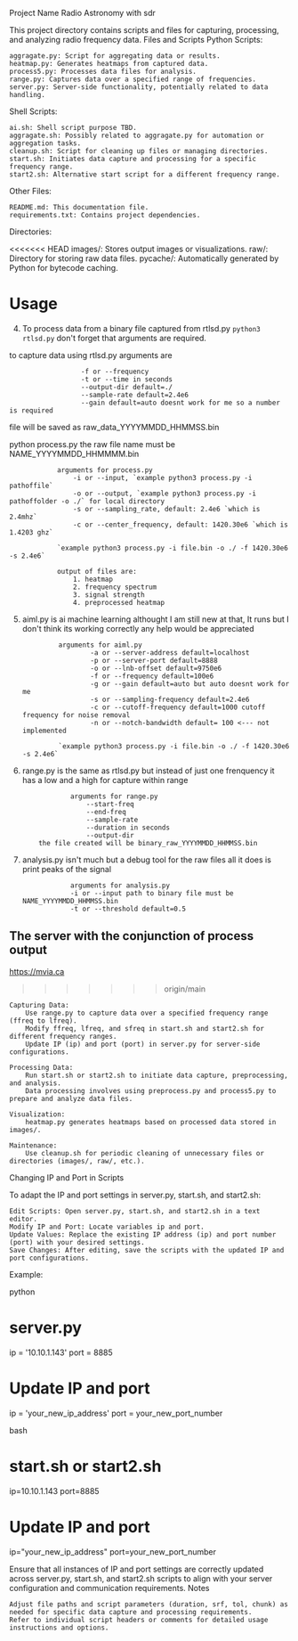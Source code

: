 Project Name Radio Astronomy with sdr

This project directory contains scripts and files for capturing, processing, and analyzing radio frequency data.
Files and Scripts
Python Scripts:

    aggragate.py: Script for aggregating data or results.
    heatmap.py: Generates heatmaps from captured data.
    process5.py: Processes data files for analysis.
    range.py: Captures data over a specified range of frequencies.
    server.py: Server-side functionality, potentially related to data handling.

Shell Scripts:

    ai.sh: Shell script purpose TBD.
    aggragate.sh: Possibly related to aggragate.py for automation or aggregation tasks.
    cleanup.sh: Script for cleaning up files or managing directories.
    start.sh: Initiates data capture and processing for a specific frequency range.
    start2.sh: Alternative start script for a different frequency range.

Other Files:

    README.md: This documentation file.
    requirements.txt: Contains project dependencies.

Directories:

<<<<<<< HEAD
    images/: Stores output images or visualizations.
    raw/: Directory for storing raw data files.
    pycache/: Automatically generated by Python for bytecode caching.

Usage
=======
4. To process data from a binary file captured from rtlsd.py `python3 rtlsd.py` don't forget that arguments are required.

to capture data using rtlsd.py arguments are 
                      
                      -f or --frequency 
                      -t or --time in seconds
                      --output-dir default=./
                      --sample-rate default=2.4e6
                      --gain default=auto doesnt work for me so a number is required

file will be saved as raw_data_YYYYMMDD_HHMMSS.bin

python process.py the raw file name must be NAME_YYYYMMDD_HHMMMM.bin
                
                arguments for process.py
                    -i or --input, `example python3 process.py -i pathoffile`
                    -o or --output, `example python3 process.py -i pathoffolder -o ./` for local directory
                    -s or --sampling_rate, default: 2.4e6 `which is 2.4mhz`
                    -c or --center_frequency, default: 1420.30e6 `which is 1.4203 ghz`
                
                `example python3 process.py -i file.bin -o ./ -f 1420.30e6 -s 2.4e6`
                
                output of files are:
                    1. heatmap
                    2. frequency spectrum
                    3. signal strength
                    4. preprocessed heatmap

5. aiml.py is ai machine learning althought I am still new at that, It runs but I don't think its working correctly any help would be appreciated
                   
                arguments for aiml.py
                        -a or --server-address default=localhost
                        -p or --server-port default=8888
                        -o or --lnb-offset default=9750e6
                        -f or --frequency default=100e6
                        -g or --gain default=auto but auto doesnt work for me
                        -s or --sampling-frequency default=2.4e6
                        -c or --cutoff-frequency default=1000 cutoff frequency for noise removal
                        -n or --notch-bandwidth default= 100 <--- not implemented
                
                `example python3 process.py -i file.bin -o ./ -f 1420.30e6 -s 2.4e6`

6. range.py is the same as rtlsd.py but instead of just one frenquency it has a low and a high for capture within range

                   arguments for range.py
                       --start-freq
                       --end-freq
                       --sample-rate
                       --duration in seconds
                       --output-dir
           the file created will be binary_raw_YYYYMMDD_HHMMSS.bin

7. analysis.py isn't much but a debug tool for the raw files all it does is print peaks of the signal

                   arguments for analysis.py
                   -i or --input path to binary file must be NAME_YYYYMMDD_HHMMSS.bin
                   -t or --threshold default=0.5


                    
## The server with the conjunction of process output
https://mvia.ca
>>>>>>> origin/main

    Capturing Data:
        Use range.py to capture data over a specified frequency range (ffreq to lfreq).
        Modify ffreq, lfreq, and sfreq in start.sh and start2.sh for different frequency ranges.
        Update IP (ip) and port (port) in server.py for server-side configurations.

    Processing Data:
        Run start.sh or start2.sh to initiate data capture, preprocessing, and analysis.
        Data processing involves using preprocess.py and process5.py to prepare and analyze data files.

    Visualization:
        heatmap.py generates heatmaps based on processed data stored in images/.

    Maintenance:
        Use cleanup.sh for periodic cleaning of unnecessary files or directories (images/, raw/, etc.).

Changing IP and Port in Scripts

To adapt the IP and port settings in server.py, start.sh, and start2.sh:

    Edit Scripts: Open server.py, start.sh, and start2.sh in a text editor.
    Modify IP and Port: Locate variables ip and port.
    Update Values: Replace the existing IP address (ip) and port number (port) with your desired settings.
    Save Changes: After editing, save the scripts with the updated IP and port configurations.

Example:

python

# server.py
ip = '10.10.1.143'
port = 8885

# Update IP and port
ip = 'your_new_ip_address'
port = your_new_port_number

bash

# start.sh or start2.sh
ip=10.10.1.143
port=8885

# Update IP and port
ip="your_new_ip_address"
port=your_new_port_number

Ensure that all instances of IP and port settings are correctly updated across server.py, start.sh, and start2.sh scripts to align with your server configuration and communication requirements.
Notes

    Adjust file paths and script parameters (duration, srf, tol, chunk) as needed for specific data capture and processing requirements.
    Refer to individual script headers or comments for detailed usage instructions and options.